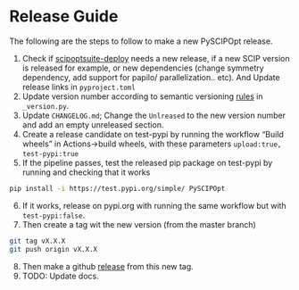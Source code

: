 # Release Guide
The following are the steps to follow to make a new PySCIPOpt release.
1. Check if [scipoptsuite-deploy](https://github.com/scipopt/scipoptsuite-deploy) needs a new release, if a new SCIP version is released for example, or new dependencies (change symmetry dependency, add support for papilo/ parallelization.. etc). And Update release links in `pyproject.toml`
2. Update version number according to semantic versioning [rules](https://semver.org/) in `_version.py`. 
3. Update `CHANGELOG.md`; Change the `Unlreased` to the new version number and add an empty unreleased section.
4. Create a release candidate on test-pypi by running the workflow “Build wheels” in Actions->build wheels, with these parameters `upload:true, test-pypi:true` 
5. If the pipeline passes, test the released pip package on test-pypi by running and checking that it works
```bash
pip install -i https://test.pypi.org/simple/ PySCIPOpt
```
6. If it works, release on pypi.org with running the same workflow but with `test-pypi:false`.
7. Then create a tag wit the new version (from the master branch)
```bash
git tag vX.X.X
git push origin vX.X.X
```
8. Then make a github [release](https://github.com/scipopt/PySCIPOpt/releases/new) from this new tag. 
9. TODO: Update docs.